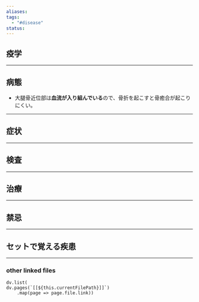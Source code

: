 ```yaml
---
aliases: 
tags:
  - "#disease"
status:
---
```

## 疫学
---
## 病態
- 大腿骨近位部は**血流が入り組んでいる**ので、骨折を起こすと骨癒合が起こりにくい。
---
## 症状
---
## 検査
---
## 治療
---
## 禁忌
---
## セットで覚える疾患
---
### other linked files
```dataviewjs
dv.list(
dv.pages(`[[${this.currentFilePath}]]`)
	.map(page => page.file.link))
```